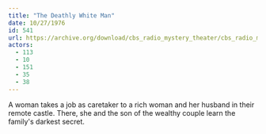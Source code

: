 ```yaml
---
title: "The Deathly White Man"
date: 10/27/1976
id: 541
url: https://archive.org/download/cbs_radio_mystery_theater/cbs_radio_mystery_theater-0501-0550.zip/cbs_radio_mystery_theater-0501-0550%2Fcbsrmt_0541_the_deathly_white_man.mp3
actors:
  - 113
  - 10
  - 151
  - 35
  - 38
---
```

A woman takes a job as caretaker to a rich woman and her husband in their remote castle. There, she and the son of the wealthy couple learn the family's darkest secret.